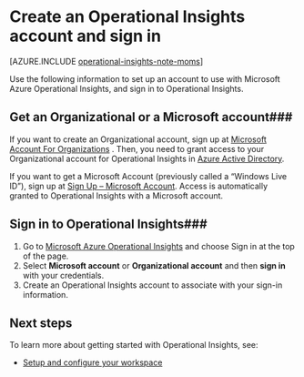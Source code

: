 <properties 
   pageTitle="Create an Operational Insights account and sign in"
   description="Learn about how to create an Operational Insights account and then sign in"
   services="operational-insights"
   documentationCenter=""
   authors="bandersmsft"
   manager="jwhit"
   editor="" />
<tags 
   ms.service="operational-insights"
   ms.devlang="na"
   ms.topic="article"
   ms.tgt_pltfrm="na"
   ms.workload="na"
   ms.date="04/30/2015"
   ms.author="banders" />

# Create an Operational Insights account and sign in

[AZURE.INCLUDE [operational-insights-note-moms](../../includes/operational-insights-note-moms.md)]

Use the following information to set up an account to use with Microsoft Azure Operational Insights, and sign in to Operational Insights.

## Get an Organizational or a Microsoft account###

If you want to create an Organizational account, sign up at [Microsoft Account For Organizations](http://go.microsoft.com/fwlink/?LinkId=396866) . Then, you need to grant access to your Organizational account for Operational Insights in [Azure Active Directory](https://login.microsoftonline.com/login.srf?wa=wsignin1.0&rpsnv=4&ct=1425411692&rver=6.1.6206.0&wp=MCMBI&wreply=https:%2F%2Faccount.activedirectory.windowsazure.com%2Flanding.aspx%3Ftarget%3D%252fConsent.aspx%253fClientID%253d35bc6258-015f-4045-8940-7bc75c02d8a6%2526RequestedPermissions%253dDirectoryReaders%2526ConsentReturnURL%253dhttps%25253a%25252f%25252flogin.opinsights.azure.com%25252fOrgId%25252fSignIn.aspx%25253fFromConsent%25253d1%252526returnUrl%25253dhttps%2525253a%2525252f%2525252fpreview.opinsights.azure.com%2525252fWorkspace&lc=1033&id=500633).


If you want to get a Microsoft Account (previously called a “Windows Live ID”), sign up at [Sign Up – Microsoft Account](http://go.microsoft.com/fwlink/?LinkId=396868). Access is automatically granted to Operational Insights with a Microsoft account.


## Sign in to Operational Insights###

1. Go to [Microsoft Azure Operational Insights](preview.opinsights.azure.com) and choose Sign in at the top of the page.
2. Select **Microsoft account** or **Organizational account** and then **sign in** with your credentials.
3. Create an Operational Insights account to associate with your sign-in information.

## Next steps
To learn more about getting started with Operational Insights, see:

- [Setup and configure your workspace](operational-insights-setup-workspace.md) 